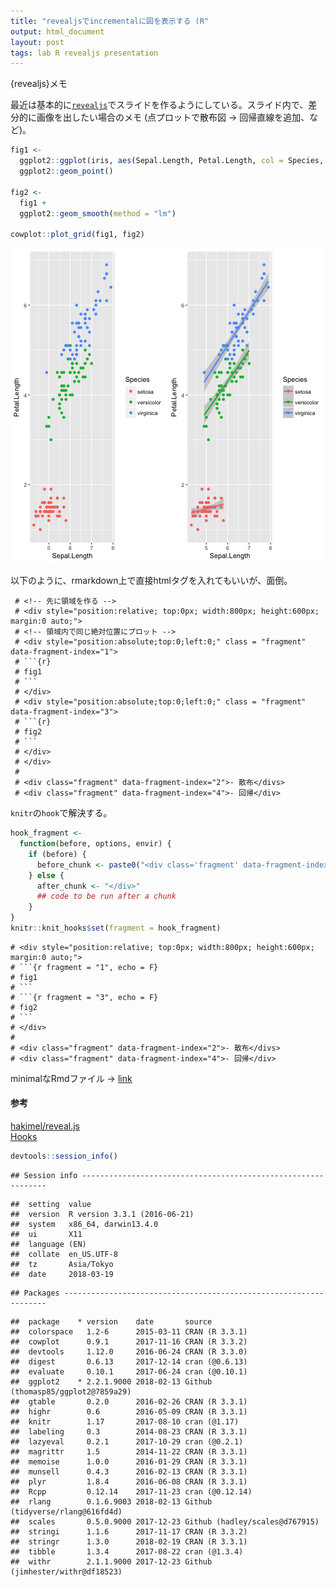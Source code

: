 ```yaml
---
title: "revealjsでincrementalに図を表示する (R"
output: html_document
layout: post
tags: lab R revealjs presentation
---
```




{revealjs}メモ

最近は基本的に[`revealjs`](https://github.com/hakimel/reveal.js/)でスライドを作るようにしている。スライド内で、差分的に画像を出したい場合のメモ (点プロットで散布図 -> 回帰直線を追加、など)。


```r
fig1 <-
  ggplot2::ggplot(iris, aes(Sepal.Length, Petal.Length, col = Species, group = Species)) +
  ggplot2::geom_point()

fig2 <-
  fig1 +
  ggplot2::geom_smooth(method = "lm")

cowplot::plot_grid(fig1, fig2)
```

![plot of chunk unnamed-chunk-1](/figure/source/2018-03-19-frame_by_frame_fig_in_reveal/unnamed-chunk-1-1.png)

以下のように、rmarkdown上で直接htmlタグを入れてもいいが、面倒。

```
 # <!-- 先に領域を作る -->
 # <div style="position:relative; top:0px; width:800px; height:600px; margin:0 auto;">
 # <!-- 領域内で同じ絶対位置にプロット -->
 # <div style="position:absolute;top:0;left:0;" class = "fragment" data-fragment-index="1">
 # ```{r}
 # fig1
 # ```
 # </div>
 # <div style="position:absolute;top:0;left:0;" class = "fragment" data-fragment-index="3">
 # ```{r}
 # fig2
 # ```
 # </div>
 # </div>
 # 
 # <div class="fragment" data-fragment-index="2">- 散布</divs>
 # <div class="fragment" data-fragment-index="4">- 回帰</div>
```

`knitr`の`hook`で解決する。


```r
hook_fragment <-
  function(before, options, envir) {
    if (before) {
      before_chunk <- paste0("<div class='fragment' data-fragment-index='", options$fragment,"' style='position:absolute;top:0;left:0'>")
    } else {
      after_chunk <- "</div>"
      ## code to be run after a chunk
    }
}
knitr::knit_hooks$set(fragment = hook_fragment)
```


```
# <div style="position:relative; top:0px; width:800px; height:600px; margin:0 auto;">
# ```{r fragment = "1", echo = F}
# fig1
# ```
# ```{r fragment = "3", echo = F}
# fig2
# ```
# </div>
# 
# <div class="fragment" data-fragment-index="2">- 散布</divs>
# <div class="fragment" data-fragment-index="4">- 回帰</div>
```

minimalなRmdファイル -> [link](https://github.com/KeachMurakami/KeachMurakami.github.io/blob/master/_supplemental/demo/reveal_frame_by_frame_figure.Rmd)

#### 参考

[hakimel/reveal.js](https://github.com/hakimel/reveal.js/)  
[Hooks](https://yihui.name/knitr/hooks/)  


```r
devtools::session_info()
```

```
## Session info --------------------------------------------------------------
```

```
##  setting  value                       
##  version  R version 3.3.1 (2016-06-21)
##  system   x86_64, darwin13.4.0        
##  ui       X11                         
##  language (EN)                        
##  collate  en_US.UTF-8                 
##  tz       Asia/Tokyo                  
##  date     2018-03-19
```

```
## Packages ------------------------------------------------------------------
```

```
##  package    * version    date       source                            
##  colorspace   1.2-6      2015-03-11 CRAN (R 3.3.1)                    
##  cowplot      0.9.1      2017-11-16 CRAN (R 3.3.2)                    
##  devtools     1.12.0     2016-06-24 CRAN (R 3.3.0)                    
##  digest       0.6.13     2017-12-14 cran (@0.6.13)                    
##  evaluate     0.10.1     2017-06-24 cran (@0.10.1)                    
##  ggplot2    * 2.2.1.9000 2018-02-13 Github (thomasp85/ggplot2@7859a29)
##  gtable       0.2.0      2016-02-26 CRAN (R 3.3.1)                    
##  highr        0.6        2016-05-09 CRAN (R 3.3.1)                    
##  knitr        1.17       2017-08-10 cran (@1.17)                      
##  labeling     0.3        2014-08-23 CRAN (R 3.3.1)                    
##  lazyeval     0.2.1      2017-10-29 cran (@0.2.1)                     
##  magrittr     1.5        2014-11-22 CRAN (R 3.3.1)                    
##  memoise      1.0.0      2016-01-29 CRAN (R 3.3.1)                    
##  munsell      0.4.3      2016-02-13 CRAN (R 3.3.1)                    
##  plyr         1.8.4      2016-06-08 CRAN (R 3.3.1)                    
##  Rcpp         0.12.14    2017-11-23 cran (@0.12.14)                   
##  rlang        0.1.6.9003 2018-02-13 Github (tidyverse/rlang@616fd4d)  
##  scales       0.5.0.9000 2017-12-23 Github (hadley/scales@d767915)    
##  stringi      1.1.6      2017-11-17 CRAN (R 3.3.2)                    
##  stringr      1.3.0      2018-02-19 CRAN (R 3.3.1)                    
##  tibble       1.3.4      2017-08-22 cran (@1.3.4)                     
##  withr        2.1.1.9000 2017-12-23 Github (jimhester/withr@df18523)
```
